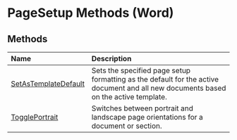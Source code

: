 
# PageSetup Methods (Word)

## Methods



|**Name**|**Description**|
|:-----|:-----|
|[SetAsTemplateDefault](3938fd43-6850-d991-be89-b59ef744ac97.md)|Sets the specified page setup formatting as the default for the active document and all new documents based on the active template.|
|[TogglePortrait](184fe44c-deb5-3183-742e-88f0c990e62a.md)|Switches between portrait and landscape page orientations for a document or section.|
